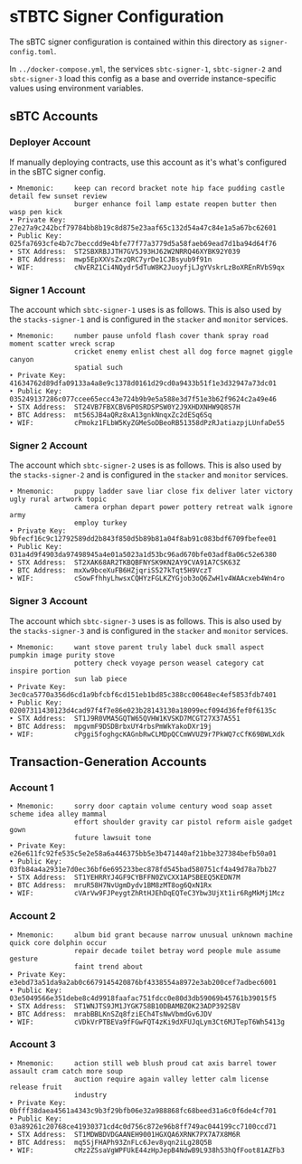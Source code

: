 # sTBTC Signer Configuration

The sBTC signer configuration is contained within this directory as `signer-config.toml`.

In `../docker-compose.yml`, the services `sbtc-signer-1`, `sbtc-signer-2` and
`sbtc-signer-3` load this config as a base and override instance-specific values
using environment variables.

## sBTC Accounts

### Deployer Account

If manually deploying contracts, use this account as it's what's configured in the
sBTC signer config.

```text
‣ Mnemonic:     keep can record bracket note hip face pudding castle detail few sunset review
                burger enhance foil lamp estate reopen butter then wasp pen kick
‣ Private Key:  27e27a9c242bcf79784bb8b19c8d875e23aaf65c132d54a47c84e1a5a67bc62601
‣ Public Key:   025fa7693cfe4b7c7beccdd9e4bfe77f77a3779d5a58faeb69ead7d1ba94d64f76
‣ STX Address:  ST2SBXRBJJTH7GV5J93HJ62W2NRRQ46XYBK92Y039
‣ BTC Address:  mwp5EpXXVsZxzQRC7yrDe1CJBsyub9f91n
‣ WIF:          cNvERZ1Ci4NQydr5dTuW8K2JuoyfjLJgYVskrLzBoXREnRVbS9qx
```

### Signer 1 Account

The account which `sbtc-signer-1` uses is as follows. This is also used by the
`stacks-signer-1` and is configured in the `stacker` and `monitor` services.

```text
‣ Mnemonic:     number pause unfold flash cover thank spray road moment scatter wreck scrap
                cricket enemy enlist chest all dog force magnet giggle canyon
                spatial such
‣ Private Key:  41634762d89dfa09133a4a8e9c1378d0161d29cd0a9433b51f1e3d32947a73dc01
‣ Public Key:   035249137286c077ccee65ecc43e724b9b9e5a588e3d7f51e3b62f9624c2a49e46
‣ STX Address:  ST24VB7FBXCBV6P0SRDSPSW0Y2J9XHDXNHW9Q8S7H
‣ BTC Address:  mt56SJB4aQRz8xA13gnkNnqxZc2dESq6Sq
‣ WIF:          cPmokz1FLbW5KyZGMeSoDBeoRB51358dPzRJatiazpjLUnfaDe55
```

### Signer 2 Account

The account which `sbtc-signer-2` uses is as follows. This is also used by the
`stacks-signer-2` and is configured in the `stacker` and `monitor` services.

```text
‣ Mnemonic:     puppy ladder save liar close fix deliver later victory ugly rural artwork topic
                camera orphan depart power pottery retreat walk ignore army
                employ turkey
‣ Private Key:  9bfecf16c9c12792589dd2b843f850d5b89b81a04f8ab91c083bdf6709fbefee01
‣ Public Key:   031a4d9f4903da97498945a4e01a5023a1d53bc96ad670bfe03adf8a06c52e6380
‣ STX Address:  ST2XAK68AR2TKBQBFNYSK9KN2AY9CVA91A7CSK63Z
‣ BTC Address:  mxXw9bceXuFB6HZjqriS527kTqt5H9VczT
‣ WIF:          cSowFfhhyLhwsxCQHYzFGLKZYGjob3oQ6ZwH1v4WAAcxeb4Wn4ro
```

### Signer 3 Account

The account which `sbtc-signer-3` uses is as follows. This is also used by the
`stacks-signer-3` and is configured in the `stacker` and `monitor` services.

```text
‣ Mnemonic:     want stove parent truly label duck small aspect pumpkin image purity stove
                pottery check voyage person weasel category cat inspire portion
                sun lab piece
‣ Private Key:  3ec0ca5770a356d6cd1a9bfcbf6cd151eb1bd85c388cc00648ec4ef5853fdb7401
‣ Public Key:   02007311430123d4cad97f4f7e86e023b28143130a18099ecf094d36fef0f6135c
‣ STX Address:  ST1J9R0VMA5GQTW65QVHW1KVSKD7MCGT27X37A551
‣ BTC Address:  mpgvmF9DSDBrbxUY4rbsPmWkYakoDXr19j
‣ WIF:          cPggi5foghgcKAGnbRwCLMDpQCCmWVUZ9r7PkWQ7cCfK69BWLXdk
```

## Transaction-Generation Accounts

### Account 1

```text
‣ Mnemonic:     sorry door captain volume century wood soap asset scheme idea alley mammal
                effort shoulder gravity car pistol reform aisle gadget gown
                future lawsuit tone
‣ Private Key:  e26e611fc92fe535c5e2e58a6a446375bb5e3b471440af21bbe327384befb50a01
‣ Public Key:   03fb84a4a2931e7d0ec36bf6e695233bec878fd545bad580751cf4a49d78a7bb27
‣ STX Address:  ST1YEHRRYJ4GF9CYBFFN0ZVCXX1APSBEEQ5KEDN7M
‣ BTC Address:  mruR58H7NvUgmDydv1BM8zMT8og6QxN1Rx
‣ WIF:          cVArVw9FJPeygtZhRtHJEhDqEQTeC3Ybw3UjXt1ir6RgMkMj1Mcz
```

### Account 2

```text
‣ Mnemonic:     album bid grant because narrow unusual unknown machine quick core dolphin occur
                repair decade toilet betray word people mule assume gesture
                faint trend about
‣ Private Key:  e3ebd73a51da9a2ab0c6679145420876bf4338554a8972e3ab200cef7adbec6001
‣ Public Key:   03e5049566e351debe8c4d9918faafac751fdcc0e80d3db59069b45761b39015f5
‣ STX Address:  ST1WNJTS9JM1JYGK758B10DBAMBZ0K23ADP392SBV
‣ BTC Address:  mrabBBLKnSZq8fziECh4TsNwVbmdGv6JDV
‣ WIF:          cVDkVrPTBEVa9fFGwFQT4zKi9dXFUJqLym3Ct6MJTepT6Wh5413g
```

### Account 3

```text
‣ Mnemonic:     action still web blush proud cat axis barrel tower assault cram catch more soup
                auction require again valley letter calm license release fruit
                industry
‣ Private Key:  0bfff38daea4561a4343c9b3f29bfb06e32a988868fc68beed31a6c0f6de4cf701
‣ Public Key:   03a89261c20768ce41930371cd4c0d756c872e96b8ff749ac044199cc7100ccd71
‣ STX Address:  ST1MDWBDVDGAANEH9001HGXQA6XRNK7PX7A7X8M6R
‣ BTC Address:  mq5SjFHAPh93ZnFLc6Jev8yqn2iLg28Q5B
‣ WIF:          cMz2ZSsaVgWPFUkE44zHpJepB4NdwB9L938h53hQfFoot81AZFb3
```
